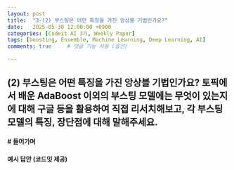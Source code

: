 ```yaml
---
layout: post
title:  "3-(2) 부스팅은 어떤 특징을 가진 앙상블 기법인가요?"
date:   2025-05-30 12:00:00 +0900
categories: [Codeit AI 3기, Weekly Paper]
tags: [boosting, Ensemble, Machine Learning, Deep Learning, AI]
comments: true     # 댓글 기능 사용 (옵션)

---
```


## (2) 부스팅은 어떤 특징을 가진 앙상블 기법인가요? 토픽에서 배운 AdaBoost 이외의 부스팅 모델에는 무엇이 있는지에 대해 구글 등을 활용하여 직접 리서치해보고, 각 부스팅 모델의 특징, 장단점에 대해 말해주세요.

#### # 들어가며


#### 예시 답안 (코드잇 제공)
